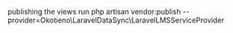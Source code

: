 publishing the views run php artisan vendor:publish --provider=Okotieno\LaravelDataSync\LaravelLMSServiceProvider

